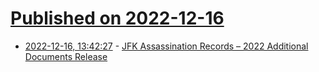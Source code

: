 # [Published on 2022-12-16](index.md)

* [2022-12-16, 13:42:27](https://news.ycombinator.com/item?id=34014377) - [JFK Assassination Records – 2022 Additional Documents Release](https://www.archives.gov/research/jfk/release2022)
